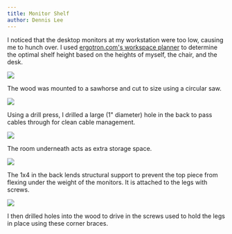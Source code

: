 ```yaml
---
title: Monitor Shelf
author: Dennis Lee
---
```

I noticed that the desktop monitors at my workstation were too low, causing me to hunch over. I used [ergotron.com's workspace planner](https://www.ergotron.com/en-us/tools/workspace-planner) to determine the optimal shelf height based on the heights of myself, the chair, and the desk.

![](/monitorshelffront.jpg)

The wood was mounted to a sawhorse and cut to size using a circular saw.

![](/monitorshelfhole.jpg)

Using a drill press, I drilled a large (1" diameter) hole in the back to pass cables through for clean cable management.

![](/monitorshelfleft.jpg)

The room underneath acts as extra storage space.

![](/monitorshelfright.jpg)

The 1x4 in the back lends structural support to prevent the top piece from flexing under the weight of the monitors. It is attached to the legs with screws.

![](/monitorshelfunder.jpg)

I then drilled holes into the wood to drive in the screws used to hold the legs in place using these corner braces.
